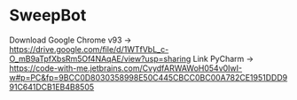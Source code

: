 # SweepBot
Download Google Chrome v93 -> https://drive.google.com/file/d/1WTfVbL_c-O_mB9aTpfXbsRm5Of4NAqAE/view?usp=sharing
Link PyCharm -> https://code-with-me.jetbrains.com/CvydfARWAWoH054v0IwI-w#p=PC&fp=9BCC0D8030358998E50C445CBCC0BC00A782CE1951DDD991C641DCB1EB4B8505
